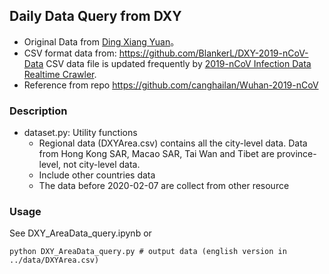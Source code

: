 ## Daily Data Query from DXY


* Original Data from [Ding Xiang Yuan](https://3g.dxy.cn/newh5/view/pneumonia)。
* CSV format data from: https://github.com/BlankerL/DXY-2019-nCoV-Data CSV data file is updated frequently by [2019-nCoV Infection Data Realtime Crawler](https://github.com/BlankerL/DXY-2019-nCoV-Crawler).
* Reference from repo https://github.com/canghailan/Wuhan-2019-nCoV


### Description

* dataset.py: Utility functions
  * Regional data (DXYArea.csv) contains all the city-level data. Data from Hong Kong SAR, Macao SAR, Tai Wan and Tibet are province-level, not city-level data.
  * Include other countries data
  * The data before 2020-02-07 are collect from other resource



### Usage
See DXY_AreaData_query.ipynb or
```
python DXY_AreaData_query.py # output data (english version in ../data/DXYArea.csv)
```
